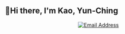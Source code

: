 ## 👋Hi there, I'm Kao, Yun-Ching

<p align="center">
    <a href="kelly011418@gmail.com"
        ><img src="https://img.shields.io/badge/Email-kelly011418%40gmail.com-blue?logo=gmail&logoColor=white" alt="Email Address"
    /></a>
</p>

<!--
**ChingChingKao/ChingChingKao** is a ✨ _special_ ✨ repository because its `README.md` (this file) appears on your GitHub profile.

Here are some ideas to get you started:

- 🔭 I’m currently working on ...
- 🌱 I’m currently learning ...
- 👯 I’m looking to collaborate on ...
- 🤔 I’m looking for help with ...
- 💬 Ask me about ...
- 📫 How to reach me: ...
- 😄 Pronouns: ...
- ⚡ Fun fact: ...
-->
